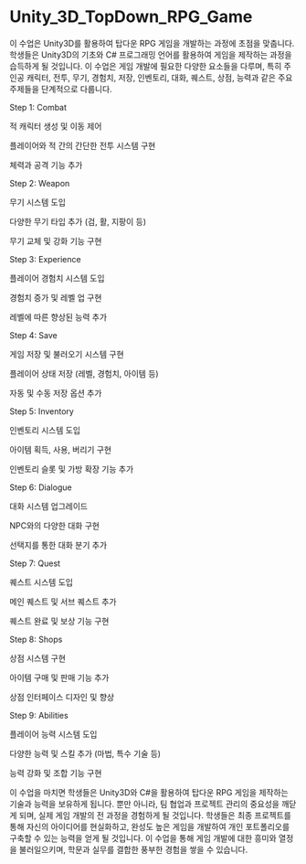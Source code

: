 # Unity_3D_TopDown_RPG_Game
이 수업은 Unity3D를 활용하여 탑다운 RPG 게임을 개발하는 과정에 초점을 맞춥니다. 
학생들은 Unity3D의 기초와 C# 프로그래밍 언어를 활용하여 게임을 제작하는 과정을 습득하게 될 것입니다. 
이 수업은 게임 개발에 필요한 다양한 요소들을 다루며, 특히 주인공 캐릭터, 전투, 무기, 경험치, 저장, 인벤토리, 대화, 퀘스트, 상점, 능력과 같은 주요 주제들을 단계적으로 다룹니다.

Step 1: Combat

적 캐릭터 생성 및 이동 제어

플레이어와 적 간의 간단한 전투 시스템 구현

체력과 공격 기능 추가

Step 2: Weapon

무기 시스템 도입

다양한 무기 타입 추가 (검, 활, 지팡이 등)

무기 교체 및 강화 기능 구현

Step 3: Experience

플레이어 경험치 시스템 도입

경험치 증가 및 레벨 업 구현

레벨에 따른 향상된 능력 추가

Step 4: Save

게임 저장 및 불러오기 시스템 구현

플레이어 상태 저장 (레벨, 경험치, 아이템 등)

자동 및 수동 저장 옵션 추가

Step 5: Inventory

인벤토리 시스템 도입

아이템 획득, 사용, 버리기 구현

인벤토리 슬롯 및 가방 확장 기능 추가

Step 6: Dialogue

대화 시스템 업그레이드

NPC와의 다양한 대화 구현

선택지를 통한 대화 분기 추가

Step 7: Quest

퀘스트 시스템 도입

메인 퀘스트 및 서브 퀘스트 추가

퀘스트 완료 및 보상 기능 구현

Step 8: Shops

상점 시스템 구현

아이템 구매 및 판매 기능 추가

상점 인터페이스 디자인 및 향상

Step 9: Abilities

플레이어 능력 시스템 도입

다양한 능력 및 스킬 추가 (마법, 특수 기술 등)

능력 강화 및 조합 기능 구현

이 수업을 마치면 학생들은 Unity3D와 C#을 활용하여 탑다운 RPG 게임을 제작하는 기술과 능력을 보유하게 됩니다. 
뿐만 아니라, 팀 협업과 프로젝트 관리의 중요성을 깨닫게 되며, 실제 게임 개발의 전 과정을 경험하게 될 것입니다. 
학생들은 최종 프로젝트를 통해 자신의 아이디어를 현실화하고, 완성도 높은 게임을 개발하여 개인 포트폴리오를 구축할 수 있는 능력을 얻게 될 것입니다. 
이 수업을 통해 게임 개발에 대한 흥미와 열정을 불러일으키며, 학문과 실무를 결합한 풍부한 경험을 쌓을 수 있습니다.

